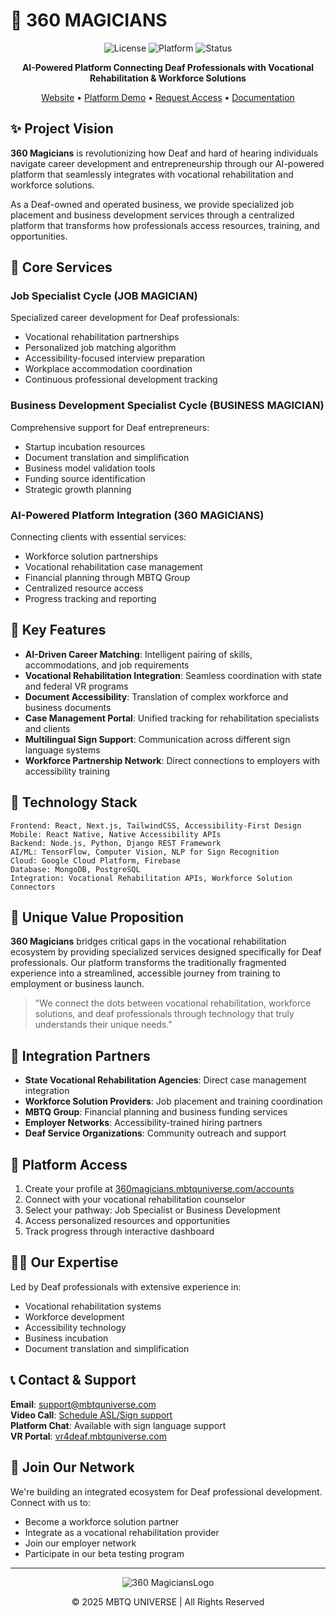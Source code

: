 # 🔮 360 MAGICIANS

<div align="center">

![License](https://img.shields.io/badge/license-MIT-ff00ff.svg?style=for-the-badge&logo=github)
![Platform](https://img.shields.io/badge/platform-Web%20%7C%20Mobile-ff00ff.svg?style=for-the-badge)
![Status](https://img.shields.io/badge/status-Active-ff00ff.svg?style=for-the-badge)

**AI-Powered Platform Connecting Deaf Professionals with Vocational Rehabilitation & Workforce Solutions**

[Website](#) • [Platform Demo](#) • [Request Access](#) • [Documentation](#)

</div>

## ✨ Project Vision

**360 Magicians** is revolutionizing how Deaf and hard of hearing individuals navigate career development and entrepreneurship through our AI-powered platform that seamlessly integrates with vocational rehabilitation and workforce solutions.

As a Deaf-owned and operated business, we provide specialized job placement and business development services through a centralized platform that transforms how professionals access resources, training, and opportunities.

## 🚀 Core Services

### Job Specialist Cycle (JOB MAGICIAN)
Specialized career development for Deaf professionals:
- Vocational rehabilitation partnerships
- Personalized job matching algorithm
- Accessibility-focused interview preparation
- Workplace accommodation coordination
- Continuous professional development tracking

### Business Development Specialist Cycle (BUSINESS MAGICIAN)
Comprehensive support for Deaf entrepreneurs:
- Startup incubation resources
- Document translation and simplification
- Business model validation tools
- Funding source identification
- Strategic growth planning

### AI-Powered Platform Integration (360 MAGICIANS)
Connecting clients with essential services:
- Workforce solution partnerships
- Vocational rehabilitation case management
- Financial planning through MBTQ Group
- Centralized resource access
- Progress tracking and reporting

## 💫 Key Features

- **AI-Driven Career Matching**: Intelligent pairing of skills, accommodations, and job requirements
- **Vocational Rehabilitation Integration**: Seamless coordination with state and federal VR programs
- **Document Accessibility**: Translation of complex workforce and business documents
- **Case Management Portal**: Unified tracking for rehabilitation specialists and clients
- **Multilingual Sign Support**: Communication across different sign language systems
- **Workforce Partnership Network**: Direct connections to employers with accessibility training

## 🔧 Technology Stack

```
Frontend: React, Next.js, TailwindCSS, Accessibility-First Design
Mobile: React Native, Native Accessibility APIs
Backend: Node.js, Python, Django REST Framework
AI/ML: TensorFlow, Computer Vision, NLP for Sign Recognition
Cloud: Google Cloud Platform, Firebase
Database: MongoDB, PostgreSQL
Integration: Vocational Rehabilitation APIs, Workforce Solution Connectors
```

## 🌈 Unique Value Proposition

**360 Magicians** bridges critical gaps in the vocational rehabilitation ecosystem by providing specialized services designed specifically for Deaf professionals. Our platform transforms the traditionally fragmented experience into a streamlined, accessible journey from training to employment or business launch.

> "We connect the dots between vocational rehabilitation, workforce solutions, and deaf professionals through technology that truly understands their unique needs."

## 🔗 Integration Partners

- **State Vocational Rehabilitation Agencies**: Direct case management integration
- **Workforce Solution Providers**: Job placement and training coordination
- **MBTQ Group**: Financial planning and business funding services
- **Employer Networks**: Accessibility-trained hiring partners
- **Deaf Service Organizations**: Community outreach and support

## 📱 Platform Access

1. Create your profile at [360magicians.mbtquniverse.com/accounts](#)
2. Connect with your vocational rehabilitation counselor
3. Select your pathway: Job Specialist or Business Development
4. Access personalized resources and opportunities
5. Track progress through interactive dashboard

## 🧙‍♂️ Our Expertise

Led by Deaf professionals with extensive experience in:
- Vocational rehabilitation systems
- Workforce development
- Accessibility technology
- Business incubation
- Document translation and simplification

## 📞 Contact & Support

**Email**: support@mbtquniverse.com  
**Video Call**: [Schedule ASL/Sign support](#)  
**Platform Chat**: Available with sign language support  
**VR Portal**: [vr4deaf.mbtquniverse.com](#)

## 🌟 Join Our Network

We're building an integrated ecosystem for Deaf professional development. Connect with us to:
- Become a workforce solution partner
- Integrate as a vocational rehabilitation provider
- Join our employer network
- Participate in our beta testing program

---

<div align="center">
<img src="/api/placeholder/200/50" alt="360 MagiciansLogo" />
<p>© 2025 MBTQ UNIVERSE | All Rights Reserved</p>
</div>
